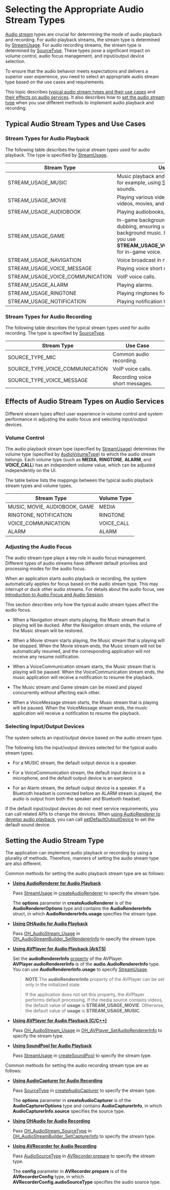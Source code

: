 # Selecting the Appropriate Audio Stream Types

[Audio stream](audio-kit-intro.md#introduction-to-audio-streams) types are crucial for determining the mode of audio playback and recording. For audio playback streams, the stream type is determined by [StreamUsage](../../reference/apis-audio-kit/js-apis-audio.md#streamusage). For audio recording streams, the stream type is determined by [SourceType](../../reference/apis-audio-kit/js-apis-audio.md#sourcetype8). These types pose a significant impact on volume control, audio focus management, and input/output device selection.

To ensure that the audio behavior meets expectations and delivers a superior user experience, you need to select an appropriate audio stream type based on the use cases and requirements.

This topic describes [typical audio stream types and their use cases](#typical-audio-stream-types-and-use-cases) and [their effects on audio services](#effects-of-audio-stream-types-on-audio-services). It also describes how to [set the audio stream type](#setting-the-audio-stream-type) when you use different methods to implement audio playback and recording.

## Typical Audio Stream Types and Use Cases

### Stream Types for Audio Playback

The following table describes the typical stream types used for audio playback. The type is specified by [StreamUsage](../../reference/apis-audio-kit/js-apis-audio.md#streamusage).

| Stream Type| Use Case|
| ---------- | ---------- |
| STREAM_USAGE_MUSIC | Music playback and other media scenarios, for example, using [SoundPool](../media/using-soundpool-for-playback.md) to play short sounds.|
| STREAM_USAGE_MOVIE |  Playing various video content such as short videos, movies, and TV series.|
| STREAM_USAGE_AUDIOBOOK | Playing audiobooks, news, and podcasts.|
| STREAM_USAGE_GAME | In-game background scores and character dubbing, ensuring uninterrupted background music. It is recommended that you use **STREAM_USAGE_VOICE_COMMUNICATION** for in-game voice.|
| STREAM_USAGE_NAVIGATION | Voice broadcast in navigation scenarios.|
| STREAM_USAGE_VOICE_MESSAGE | Playing voice short messages.|
| STREAM_USAGE_VOICE_COMMUNICATION | VoIP voice calls.|
| STREAM_USAGE_ALARM | Playing alarms.|
| STREAM_USAGE_RINGTONE | Playing ringtones for VoIP calls.|
| STREAM_USAGE_NOTIFICATION | Playing notification tones and prompt tones.|

### Stream Types for Audio Recording

The following table describes the typical stream types used for audio recording. The type is specified by [SourceType](../../reference/apis-audio-kit/js-apis-audio.md#sourcetype8).

| Stream Type| Use Case|
| ---------- | ---------- |
| SOURCE_TYPE_MIC | Common audio recording.|
| SOURCE_TYPE_VOICE_COMMUNICATION | VoIP voice calls.|
| SOURCE_TYPE_VOICE_MESSAGE | Recording voice short messages.|

## Effects of Audio Stream Types on Audio Services

Different stream types affect user experience in volume control and system performance in adjusting the audio focus and selecting input/output devices.

### Volume Control

The audio playback stream type (specified by [StreamUsage](../../reference/apis-audio-kit/js-apis-audio.md#streamusage)) determines the volume type (specified by [AudioVolumeType](../../reference/apis-audio-kit/js-apis-audio.md#audiovolumetype)) to which the audio stream belongs. Each volume type (such as **MEDIA**, **RINGTONE**, **ALARM**, and **VOICE_CALL**) has an independent volume value, which can be adjusted independently on the UI.

The table below lists the mappings between the typical audio playback stream types and volume types.

| Stream Type| Volume Type|
| ---------- | ---------- |
|  MUSIC, MOVIE, AUDIOBOOK, GAME| MEDIA|
|  RINGTONE, NOTIFICATION| RINGTONE|
| VOICE_COMMUNICATION | VOICE_CALL|
| ALARM | ALARM|

### Adjusting the Audio Focus

The audio stream type plays a key role in audio focus management. Different types of audio streams have different default priorities and processing modes for the audio focus.

When an application starts audio playback or recording, the system automatically applies for focus based on the audio stream type. This may interrupt or duck other audio streams. For details about the audio focus, see [Introduction to Audio Focus and Audio Session](audio-playback-concurrency.md).

This section describes only how the typical audio stream types affect the audio focus.

- When a Navigation stream starts playing, the Music stream that is playing will be ducked. After the Navigation stream ends, the volume of the Music stream will be restored.

- When a Movie stream starts playing, the Music stream that is playing will be stopped. When the Movie stream ends, the Music stream will not be automatically resumed, and the corresponding application will not receive any resume notification.

- When a VoiceCommunication stream starts, the Music stream that is playing will be paused. When the VoiceCommunication stream ends, the music application will receive a notification to resume the playback.

- The Music stream and Game stream can be mixed and played concurrently without affecting each other.

- When a VoiceMessage stream starts, the Music stream that is playing will be paused. When the VoiceMessage stream ends, the music application will receive a notification to resume the playback.

### Selecting Input/Output Devices

The system selects an input/output device based on the audio stream type.

The following lists the input/output devices selected for the typical audio stream types.

- For a MUSIC stream, the default output device is a speaker.

- For a VoiceCommunication stream, the default input device is a microphone, and the default output device is an earpiece.

- For an Alarm stream, the default output device is a speaker. If a Bluetooth headset is connected before an ALARM stream is played, the audio is output from both the speaker and Bluetooth headset.

If the default input/output devices do not meet service requirements, you can call related APIs to change the devices. When [using AudioRenderer to develop audio playback](using-audiorenderer-for-playback.md), you can call [setDefaultOutputDevice](../../reference/apis-audio-kit/js-apis-audio.md#setdefaultoutputdevice12) to set the default sound device.

## Setting the Audio Stream Type

The application can implement audio playback or recording by using a plurality of methods. Therefore, manners of setting the audio stream type are also different.

Common methods for setting the audio playback stream type are as follows:

- **[Using AudioRenderer for Audio Playback](using-audiorenderer-for-playback.md)**

   Pass [StreamUsage](../../reference/apis-audio-kit/js-apis-audio.md#streamusage) in [createAudioRenderer](../../reference/apis-audio-kit/js-apis-audio.md#audiocreateaudiorenderer8) to specify the stream type.

   The **options** parameter in **createAudioRenderer** is of the **AudioRendererOptions** type and contains the **AudioRendererInfo** struct, in which **AudioRendererInfo.usage** specifies the stream type.

- **[Using OHAudio for Audio Playback](using-ohaudio-for-playback.md)**
  
  Pass [OH_AudioStream_Usage](../../reference/apis-audio-kit/capi-native-audiostream-base-h.md#oh_audiostream_usage) in [OH_AudioStreamBuilder_SetRendererInfo](../../reference/apis-audio-kit/capi-native-audiostreambuilder-h.md#oh_audiostreambuilder_setrendererinfo) to specify the stream type.

- **[Using AVPlayer for Audio Playback (ArkTS)](../media/using-avplayer-for-playback.md)**
  
  Set the **audioRendererInfo** [property](../../reference/apis-media-kit/js-apis-media.md#properties) of the AVPlayer. **AVPlayer.audioRendererInfo** is of the **audio.AudioRendererInfo** type. You can use **AudioRendererInfo.usage** to specify [StreamUsage](../../reference/apis-audio-kit/js-apis-audio.md#streamusage).

  > **NOTE**
  > The **audioRendererInfo** property of the AVPlayer can be set only in the initialized state.
  >
  > If the application does not set this property, the AVPlayer performs default processing. If the media source contains videos, the default value of **usage** is **STREAM_USAGE_MOVIE**. Otherwise, the default value of **usage** is **STREAM_USAGE_MUSIC**.

- **[Using AVPlayer for Audio Playback (C/C++)](../media/using-ndk-avplayer-for-playback.md)**
  
  Pass [OH_AudioStream_Usage](../../reference/apis-audio-kit/capi-native-audiostream-base-h.md#oh_audiostream_usage) in [OH_AVPlayer_SetAudioRendererInfo](../../reference/apis-media-kit/capi-avplayer-h.md#oh_avplayer_setaudiorendererinfo) to specify the stream type.

- **[Using SoundPool for Audio Playback](../media/using-soundpool-for-playback.md)**
  
  Pass [StreamUsage](../../reference/apis-audio-kit/js-apis-audio.md#streamusage) in [createSoundPool](../../reference/apis-media-kit/js-apis-media.md#mediacreatesoundpool10) to specify the stream type.

Common methods for setting the audio recording stream type are as follows:

- **[Using AudioCapturer for Audio Recording](using-audiocapturer-for-recording.md)**
  
  Pass [SourceType](../../reference/apis-audio-kit/js-apis-audio.md#sourcetype8) in [createAudioCapturer](../../reference/apis-audio-kit/js-apis-audio.md#audiocreateaudiocapturer8) to specify the stream type.

   The **options** parameter in **createAudioCapturer** is of the **AudioCapturerOptions** type and contains **AudioCapturerInfo**, in which **AudioCapturerInfo.source** specifies the source type.

- **[Using OHAudio for Audio Recording](using-ohaudio-for-recording.md)**
  
  Pass [OH_AudioStream_SourceType](../../reference/apis-audio-kit/capi-native-audiostream-base-h.md#oh_audiostream_sourcetype) in [OH_AudioStreamBuilder_SetCapturerInfo](../../reference/apis-audio-kit/capi-native-audiostreambuilder-h.md#oh_audiostreambuilder_setcapturerinfo) to specify the stream type.

- **[Using AVRecorder for Audio Recording](../media/using-avrecorder-for-recording.md)**
  
  Pass [AudioSourceType](../../reference/apis-media-kit/js-apis-media.md#audiosourcetype9) in [AVRecorder.prepare](../../reference/apis-media-kit/js-apis-media.md#prepare9-3) to specify the stream type.

  The **config** parameter in **AVRecorder.prepare** is of the **AVRecorderConfig** type, in which **AVRecorderConfig.audioSourceType** specifies the audio source type.

